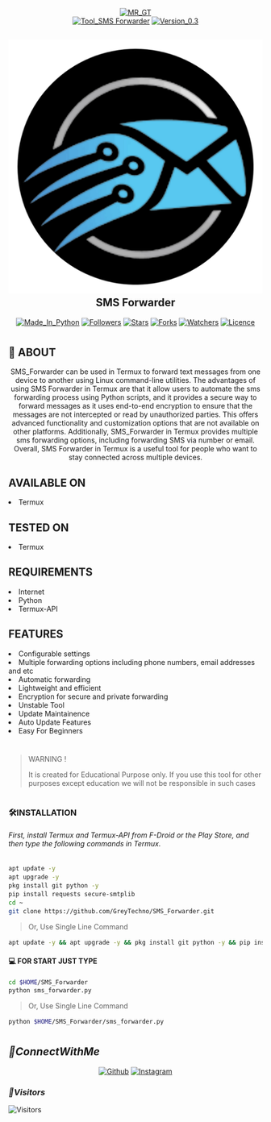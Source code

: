 <p align="center">
<a href="#"><img title="MR_GT" src="https://img.shields.io/badge/Auther-MR.GT-SCRIPT?colorA=%23ff8100&colorB=%23017e40&colorC=%23ff0000&style=for-the-badge"></a>
<br>
<a href="#"><img title="Tool_SMS Forwarder" src="https://img.shields.io/badge/Tool-SMS_Forwarder-green.svg"></a>
<a href="#"><img title="Version_0.3" src="https://img.shields.io/badge/Version-0.3-green.svg"></a>
</p>

<h2 align="center">
  <a href="#"><img src="https://raw.githubusercontent.com/GreyTechno/Binaries/main/Images/SMS_Forwarder/20230403_131859.png" alt="TBomb"></a>
  SMS Forwarder
</h2>




<p align="center">
<a href="https://www.python.org/"><img title="Made_In_Python" src="https://img.shields.io/badge/Made%20In-Python-1f425f.svg?v=103"></a>
<a href="#"><img title="Followers" src="https://img.shields.io/github/followers/GreyTechno?color=blue"></a>
<a href="#"><img title="Stars" src="https://img.shields.io/github/stars/GreyTechno/SMS_Forwarder?color=red"></a>
<a href="#"><img title="Forks" src="https://img.shields.io/github/forks/GreyTechno/SMS_Forwarder?color=red"></a>
<a href="#"><img title="Watchers" src="https://img.shields.io/github/watchers/GreyTechno/SMS_Forwarder?label=Watchers&color=blue"></a>
<a href="https://github.com/GreyTechno/SMS_Forwarder/blob/main/LICENSE"><img title="Licence" src="https://img.shields.io/badge/License-MIT-blue.svg"></a>
</p>

#
<h2 align="left">🚀 ABOUT</h2>
<p align="center">
SMS_Forwarder can be used in Termux to forward text messages from one device to another using Linux command-line utilities. The advantages of using SMS Forwarder in Termux are that it allow users to automate the sms forwarding process using Python scripts, and it provides a secure way to forward messages as it uses end-to-end encryption to ensure that the messages are not intercepted or read by unauthorized parties. This offers advanced functionality and customization options that are not available on other platforms. Additionally, SMS_Forwarder in Termux provides multiple sms forwarding options, including forwarding SMS via number or email. Overall, SMS Forwarder in Termux is a useful tool for people who want to stay connected across multiple devices.
</p>

<h2 align="left">AVAILABLE ON</h2>
<li>Termux</li>

<h2 align="left">TESTED ON</h2>
<li>Termux</li>



<h2 align="left">REQUIREMENTS</h2>
<li>Internet</li>
<li>Python</li>
<li>Termux-API</li>


<h2 align="left">FEATURES</h2>
<li> Configurable settings </li>
<li> Multiple forwarding options including phone numbers, email addresses and etc</li>
<li> Automatic forwarding </li>
<li> Lightweight and efficient </li>
<li> Encryption for secure and private forwarding </li>
<li> Unstable Tool </li>
<li> Update Maintainence </li>
<li> Auto Update Features </li>
<li> Easy For Beginners </li>


#
> WARNING !
>
> It is created for Educational Purpose only. If you use this tool for other purposes except education we will not be responsible in such cases

#

### 🛠️INSTALLATION
###### First, install Termux and Termux-API from F-Droid or the Play Store, and then type the following commands in Termux.
``` sh
apt update -y
apt upgrade -y
pkg install git python -y
pip install requests secure-smtplib
cd ~
git clone https://github.com/GreyTechno/SMS_Forwarder.git
```
> Or, Use Single Line Command
``` sh
apt update -y && apt upgrade -y && pkg install git python -y && pip install requests secure-smtplib && cd ~ && git clone https://github.com/GreyTechno/SMS_Forwarder.git
```
#### 💻 FOR START JUST TYPE
``` sh
cd $HOME/SMS_Forwarder
python sms_forwarder.py
```
> Or, Use Single Line Command
``` sh
python $HOME/SMS_Forwarder/sms_forwarder.py
```
#



<h2><b><i>📡ConnectWithMe</i></b></h2>
<p align="center">
<a href="https://github.com/GreyTechno"><img title="Github" src="https://img.shields.io/badge/grey-techno-brightgreen?style=for-the-badge&logo=github"></a>
<a href="https://instagram.com/grey.techno"><img title="Instagram" src="https://img.shields.io/badge/INSTAGRAM-grey?style=for-the-badge&logo=instagram"></a>
</p>
<h3><b><i>🚀Visitors</i></b></h3>
<img src="https://profile-counter.glitch.me/gtf-counter-smsforwarder/count.svg" alt="Visitors">
